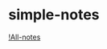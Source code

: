 # simple-notes

[!All-notes](https://github.com/naomi-pham/simple-notes/blob/1346ef834422a0e73389c6403def3af7bb0f70c9/images/%23all-notes%20(1).png)
